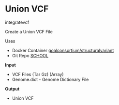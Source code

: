 <!-- dx-header -->
# Union VCF
integratevcf

Create a Union VCF File

Uses
- Docker Container [goalconsortium/structuralvariant](https://hub.docker.com/repository/docker/goalconsortium/structuralvariant/general)
- Git Repo [SCHOOL](https://github.com/bcantarel/school)

**Input**
- VCF Files (Tar Gz) (Array)
- Genome.dict - Genome Dictionary File

**Output**
- Union VCF
